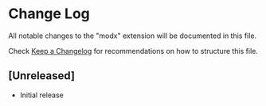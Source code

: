 # Change Log

All notable changes to the "modx" extension will be documented in this file.

Check [Keep a Changelog](http://keepachangelog.com/) for recommendations on how to structure this file.

## [Unreleased]

- Initial release